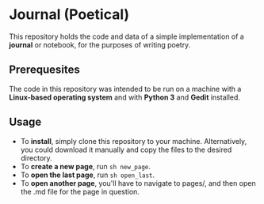 # Journal (Poetical)

This repository holds the code and data of a simple implementation of a **journal** or notebook, for the purposes of writing poetry.

## Prerequesites

The code in this repository was intended to be run on a machine with a **Linux-based operating system** and with **Python 3** and **Gedit** installed.

## Usage

* To **install**, simply clone this repository to your machine. Alternatively, you could download it manually and copy the files to the desired directory.
* To **create a new page**, run `sh new_page`.
* To **open the last page**, run `sh open_last`.
* To **open another page**, you'll have to navigate to pages/, and then open the .md file for the page in question.
